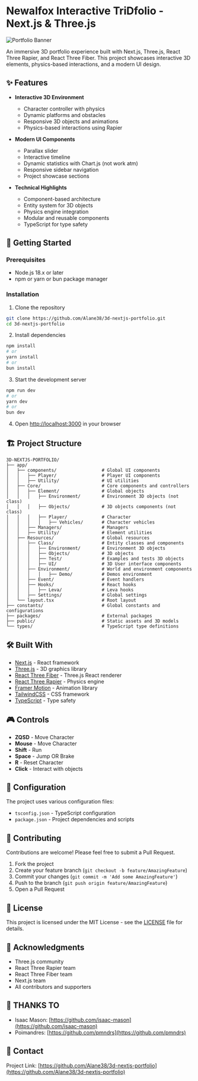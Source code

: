 # Newalfox Interactive TriDfolio - Next.js & Three.js

![Portfolio Banner](https://via.placeholder.com/1200x300)

An immersive 3D portfolio experience built with Next.js, Three.js, React Three Rapier, and React Three Fiber.
This project showcases interactive 3D elements, physics-based interactions, and a modern UI design.

## ✨ Features

- **Interactive 3D Environment**

  - Character controller with physics
  - Dynamic platforms and obstacles
  - Responsive 3D objects and animations
  - Physics-based interactions using Rapier

- **Modern UI Components**

  - Parallax slider
  - Interactive timeline
  - Dynamic statistics with Chart.js (not work atm)
  - Responsive sidebar navigation
  - Project showcase sections

- **Technical Highlights**
  - Component-based architecture
  - Entity system for 3D objects
  - Physics engine integration
  - Modular and reusable components
  - TypeScript for type safety

## 🚀 Getting Started

### Prerequisites

- Node.js 18.x or later
- npm or yarn or bun package manager

### Installation

1. Clone the repository

```bash
git clone https://github.com/Alane38/3d-nextjs-portfolio.git
cd 3d-nextjs-portfolio
```

2. Install dependencies

```bash
npm install
# or
yarn install
# or
bun install
```

3. Start the development server

```bash
npm run dev
# or
yarn dev
# or
bun dev
```

4. Open [http://localhost:3000](http://localhost:3000) in your browser

## 🏗️ Project Structure

```
3D-NEXTJS-PORTFOLIO/
├── app/
│   ├── components/                 # Global UI components
│   │   ├── Player/                 # Player UI components
│   │   ├── Utility/                # UI utilities
│   ├── Core/                       # Core components and controllers
│   │   ├── Element/                # Global objects
│   │   │   ├── Environment/        # Environment 3D objects (not class)
│   │   │   ├── Objects/            # 3D objects components (not class)
│   │   │   ├── Player/             # Character
│   │   │   │   ├── Vehicles/       # Character vehicles  
│   │   ├── Managers/               # Managers
│   │   ├── Utility/                # Element utilities
│   ├── Resources/                  # Global resources	
│   │   ├── Class/                  # Entity classes and components
│   │   │   ├── Environment/        # Environment 3D objects
│   │   │   ├── Objects/            # 3D objects
│   │   │   ├── Test/               # Examples and tests 3D objects
│   │   │   ├── UI/                 # 3D User interface components
│   │   ├── Environment/            # World and environment components
│   │   │   │   ├── Demo/           # Demos environment
│   │   ├── Event/                  # Event handlers
│   │   ├── Hooks/                  # React hooks
│   │   │   ├── Leva/               # Leva hooks
│   │   ├── Settings/               # Global settings 
│   └── layout.tsx                  # Root layout
├── constants/                      # Global constants and configurations
├── packages/                       # External packages
├── public/                         # Static assets and 3D models
└── types/                          # TypeScript type definitions
```

## 🛠️ Built With

- [Next.js](https://nextjs.org/) - React framework
- [Three.js](https://threejs.org/) - 3D graphics library
- [React Three Fiber](https://docs.pmnd.rs/react-three-fiber) - Three.js React renderer
- [React Three Rapier](https://github.com/pmndrs/react-three-rapier) - Physics engine
- [Framer Motion](https://www.framer.com/motion/) - Animation library
- [TailwindCSS](https://tailwindcss.com/) - CSS framework
- [TypeScript](https://www.typescriptlang.org/) - Type safety

## 🎮 Controls

- **ZQSD**  - Move Character
- **Mouse** - Move Character
- **Shift** - Run
- **Space** - Jump OR Brake
- **R**     - Reset Character
- **Click** - Interact with objects

## 🔧 Configuration

The project uses various configuration files:

- `tsconfig.json` - TypeScript configuration
- `package.json` - Project dependencies and scripts

## 🤝 Contributing

Contributions are welcome! Please feel free to submit a Pull Request.

1. Fork the project
2. Create your feature branch (`git checkout -b feature/AmazingFeature`)
3. Commit your changes (`git commit -m 'Add some AmazingFeature'`)
4. Push to the branch (`git push origin feature/AmazingFeature`)
5. Open a Pull Request

## 📝 License

This project is licensed under the MIT License - see the [LICENSE](LICENSE) file for details.

## 🙏 Acknowledgments

- Three.js community
- React Three Rapier team
- React Three Fiber team
- Next.js team
- All contributors and supporters

## 🌟 THANKS TO 

- Isaac Mason: [https://github.com/isaac-mason](https://github.com/isaac-mason)
- Poimandres: [https://github.com/pmndrs](https://github.com/pmndrs)

## 📧 Contact

Project Link: [https://github.com/Alane38/3d-nextjs-portfolio](https://github.com/Alane38/3d-nextjs-portfolio)

